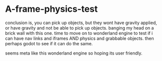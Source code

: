 # A-frame-physics-test

conclusion is, you can pick up objects, but they wont have gravity applied, or have gravity and not be able to pick up objects. banging my head on a brick wall with this one. time to move on to wonderland engine to test if i can have nav links and iframes AND physics and grabbable objects. then perhaps godot to see if it can do the same.

seems meta like this wonderland engine so hoping its user friendly.

